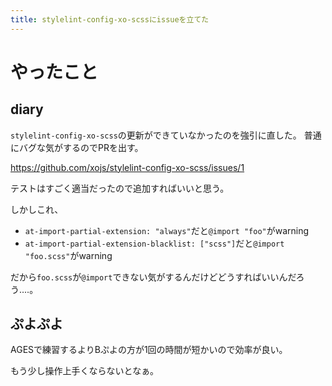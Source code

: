 ```yaml
---
title: stylelint-config-xo-scssにissueを立てた
---
```


# やったこと

## diary

`stylelint-config-xo-scss`の更新ができていなかったのを強引に直した。
普通にバグな気がするのでPRを出す。

<https://github.com/xojs/stylelint-config-xo-scss/issues/1>

テストはすごく適当だったので追加すればいいと思う。

しかしこれ、

- `at-import-partial-extension: "always"`だと`@import "foo"`がwarning
- `at-import-partial-extension-blacklist: ["scss"]`だと`@import "foo.scss"`がwarning

だから`foo.scss`が`@import`できない気がするんだけどどうすればいいんだろう‥‥。

## ぷよぷよ

AGESで練習するよりBぷよの方が1回の時間が短かいので効率が良い。

もう少し操作上手くならないとなぁ。
